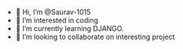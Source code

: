 - 👋 Hi, I’m @Saurav-1015
- 👀 I’m interested in coding
- 🌱 I’m currently learning DJANGO.
- 💞️ I’m looking to collaborate on interesting project



<!---
Saurav-1015/Saurav-1015 is a ✨ special ✨ repository because its `README.md` (this file) appears on your GitHub profile.
You can click the Preview link to take a look at your changes.
--->
